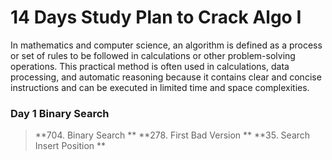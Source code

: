 # 14 Days Study Plan to Crack Algo I

In mathematics and computer science, an algorithm is defined as a process or set of rules to be followed in calculations or other problem-solving operations. This practical method is often used in calculations, data processing, and automatic reasoning because it contains clear and concise instructions and can be executed in limited time and space complexities.

### Day 1 **Binary Search**

>**704. Binary Search **
>**278. First Bad Version **
>**35. Search Insert Position **

